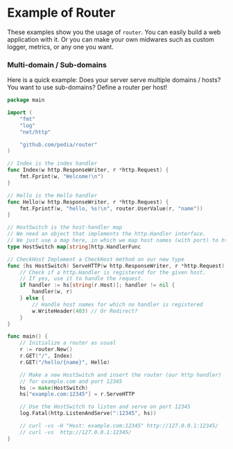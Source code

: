 # Example of Router

These examples show you the usage of `router`. You can easily build a web application with it. Or you can make your own midwares such as custom logger, metrics, or any one you want.

### Multi-domain / Sub-domains

Here is a quick example: Does your server serve multiple domains / hosts?
You want to use sub-domains?
Define a router per host!

```go
package main

import (
	"fmt"
	"log"
	"net/http"

	"github.com/pedia/router"
)

// Index is the index handler
func Index(w http.ResponseWriter, r *http.Request) {
	fmt.Fprint(w, "Welcome!\n")
}

// Hello is the Hello handler
func Hello(w http.ResponseWriter, r *http.Request) {
	fmt.Fprintf(w, "hello, %s!\n", router.UserValue(r, "name"))
}

// HostSwitch is the host-handler map
// We need an object that implements the http.Handler interface.
// We just use a map here, in which we map host names (with port) to http.Handlers
type HostSwitch map[string]http.HandlerFunc

// CheckHost Implement a CheckHost method on our new type
func (hs HostSwitch) ServeHTTP(w http.ResponseWriter, r *http.Request) {
	// Check if a http.Handler is registered for the given host.
	// If yes, use it to handle the request.
	if handler := hs[string(r.Host)]; handler != nil {
		handler(w, r)
	} else {
		// Handle host names for which no handler is registered
		w.WriteHeader(403) // Or Redirect?
	}
}

func main() {
	// Initialize a router as usual
	r := router.New()
	r.GET("/", Index)
	r.GET("/hello/{name}", Hello)

	// Make a new HostSwitch and insert the router (our http handler)
	// for example.com and port 12345
	hs := make(HostSwitch)
	hs["example.com:12345"] = r.ServeHTTP

	// Use the HostSwitch to listen and serve on port 12345
	log.Fatal(http.ListenAndServe(":12345", hs))

	// curl -vs -H "Host: example.com:12345" http://127.0.0.1:12345/
	// curl -vs  http://127.0.0.1:12345/
}
```
